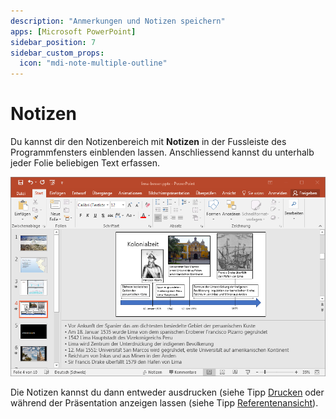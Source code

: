 ```yaml
---
description: "Anmerkungen und Notizen speichern"
apps: [Microsoft PowerPoint]
sidebar_position: 7
sidebar_custom_props:
  icon: "mdi-note-multiple-outline"
---
```


# Notizen



Du kannst dir den Notizenbereich mit __Notizen__ in der Fussleiste des Programmfensters einblenden lassen. Anschliessend kannst du unterhalb jeder Folie beliebigen Text erfassen.

![Notizenansicht](./images/notizen.png)

Die Notizen kannst du dann entweder ausdrucken (siehe Tipp [Drucken](../drucken) oder während der Präsentation anzeigen lassen (siehe Tipp [Referentenansicht](../referentenansicht)).



